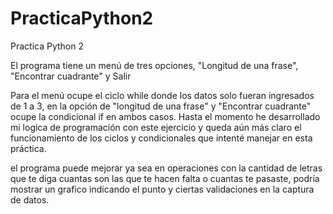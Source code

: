 # PracticaPython2
Practica Python 2

El programa tiene un menú de tres opciones, "Longitud de una frase", "Encontrar cuadrante" y Salir

Para el menú ocupe el ciclo while donde los datos solo fueran ingresados de 1 a 3, en la opción de "longitud de una frase" y "Encontrar cuadrante" ocupe la condicional if en ambos casos.
Hasta el momento he desarrollado mi logica de programación con este ejercicio y queda aún más claro el funcionamiento de los ciclos y condicionales que intenté manejar en esta práctica.

el programa puede mejorar ya sea en operaciones con la cantidad de letras que te diga cuantas son las que te hacen falta o cuantas te pasaste, podría mostrar un grafico indicando el punto 
y ciertas validaciones en la captura de datos.




